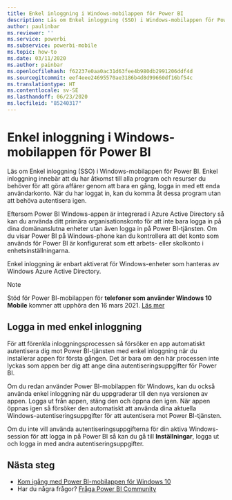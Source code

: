 ```yaml
---
title: Enkel inloggning i Windows-mobilappen för Power BI
description: Läs om Enkel inloggning (SSO) i Windows-mobilappen för Power BI. Enkel inloggning innebär att du har åtkomst till alla program och resurser du behöver för att göra affärer genom att bara en gång, logga in med ett enda användarkonto.
author: paulinbar
ms.reviewer: ''
ms.service: powerbi
ms.subservice: powerbi-mobile
ms.topic: how-to
ms.date: 03/11/2020
ms.author: painbar
ms.openlocfilehash: f62237e0aa0ac31d63fee4b980db2991206ddf4d
ms.sourcegitcommit: eef4eee24695570ae3186b4d8d99660df16bf54c
ms.translationtype: HT
ms.contentlocale: sv-SE
ms.lasthandoff: 06/23/2020
ms.locfileid: "85240317"
---
```

# <a name="single-sign-on-in-the-power-bi-mobile-windows-app"></a>Enkel inloggning i Windows-mobilappen för Power BI

Läs om Enkel inloggning (SSO) i Windows-mobilappen för Power BI. Enkel inloggning innebär att du har åtkomst till alla program och resurser du behöver för att göra affärer genom att bara en gång, logga in med ett enda användarkonto. När du har loggat in, kan du komma åt dessa program utan att behöva autentisera igen. 

Eftersom Power BI Windows-appen är integrerad i Azure Active Directory så kan du använda ditt primära organisationskonto för att inte bara logga in på dina domänanslutna enheter utan även logga in på Power BI-tjänsten. Om du visar Power BI på Windows-phone kan du kontrollera att det konto som används för Power BI är konfigurerat som ett arbets- eller skolkonto i enhetsinställningarna.  

Enkel inloggning är enbart aktiverat för Windows-enheter som hanteras av Windows Azure Active Directory.

>[!NOTE]
>Stöd för Power BI-mobilappen för **telefoner som använder Windows 10 Mobile** kommer att upphöra den 16 mars 2021. [Läs mer](https://go.microsoft.com/fwlink/?linkid=2121400)

## <a name="sign-in-with-sso"></a>Logga in med enkel inloggning

För att förenkla inloggningsprocessen så försöker en app automatiskt autentisera dig mot Power BI-tjänsten med enkel inloggning när du installerar appen för första gången. Det är bara om den här processen inte lyckas som appen ber dig att ange dina autentiseringsuppgifter för Power BI.  

Om du redan använder Power BI-mobilappen för Windows, kan du också använda enkel inloggning när du uppgraderar till den nya versionen av appen. Logga ut från appen, stäng den och öppna den igen. När appen öppnas igen så försöker den automatiskt att använda dina aktuella Windows-autentiseringsuppgifter för att autentisera mot Power BI-tjänsten. 

Om du inte vill använda autentiseringsuppgifterna för din aktiva Windows-session för att logga in på Power BI så kan du gå till **Inställningar**, logga ut och logga in med andra autentiseringsuppgifter. 
 
## <a name="next-steps"></a>Nästa steg

- [Kom igång med Power BI-mobilappen för Windows 10](mobile-windows-10-phone-app-get-started.md)
- Har du några frågor? [Fråga Power BI Community](https://community.powerbi.com/)

